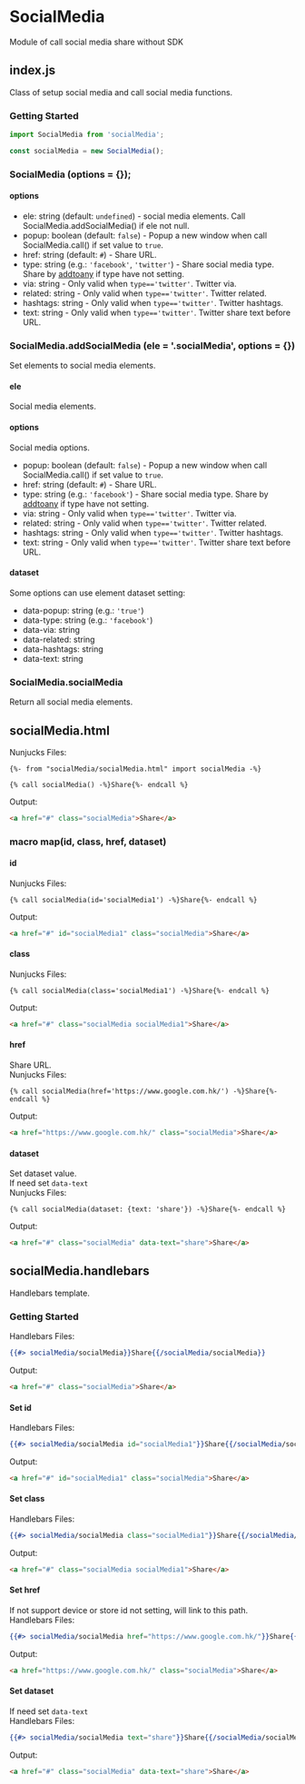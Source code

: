 # SocialMedia
Module of call social media share without SDK

## index.js
Class of setup social media and call social media functions.

### Getting Started
```js
import SocialMedia from 'socialMedia';

const socialMedia = new SocialMedia();
```

### SocialMedia (options = {});
#### options
- ele: string (default: `undefined`) - social media elements. Call SocialMedia.addSocialMedia() if ele not null.
- popup: boolean (default: `false`) - Popup a new window when call SocialMedia.call() if set value to `true`.
- href: string (default: `#`) - Share URL.
- type: string (e.g.: `'facebook'`, `'twitter'`) - Share social media type. Share by [addtoany](https://www.addtoany.com) if type have not setting.
- via: string - Only valid when `type=='twitter'`. Twitter via.
- related: string - Only valid when `type=='twitter'`. Twitter related.
- hashtags: string - Only valid when `type=='twitter'`. Twitter hashtags.
- text: string - Only valid when `type=='twitter'`. Twitter share text before URL.

### SocialMedia.addSocialMedia (ele = '.socialMedia', options = {})
Set elements to social media elements.
#### ele
Social media elements.

#### options
Social media options.
- popup: boolean (default: `false`) - Popup a new window when call SocialMedia.call() if set value to `true`.
- href: string (default: `#`) - Share URL.
- type: string (e.g.: `'facebook'`) - Share social media type. Share by [addtoany](https://www.addtoany.com) if type have not setting.
- via: string - Only valid when `type=='twitter'`. Twitter via.
- related: string - Only valid when `type=='twitter'`. Twitter related.
- hashtags: string - Only valid when `type=='twitter'`. Twitter hashtags.
- text: string - Only valid when `type=='twitter'`. Twitter share text before URL.

#### dataset
Some options can use element dataset setting:
- data-popup: string (e.g.: `'true'`)
- data-type: string (e.g.: `'facebook'`)
- data-via: string
- data-related: string
- data-hashtags: string
- data-text: string

### SocialMedia.socialMedia
Return all social media elements.

## socialMedia.html
Nunjucks Files:
```nunjucks
{%- from "socialMedia/socialMedia.html" import socialMedia -%}

{% call socialMedia() -%}Share{%- endcall %}
```
Output:
```html
<a href="#" class="socialMedia">Share</a>
```

### macro map(id, class, href, dataset)

#### id
Nunjucks Files:
```nunjucks
{% call socialMedia(id='socialMedia1') -%}Share{%- endcall %}
```
Output:
```html
<a href="#" id="socialMedia1" class="socialMedia">Share</a>
```

#### class
Nunjucks Files:
```nunjucks
{% call socialMedia(class='socialMedia1') -%}Share{%- endcall %}
```
Output:
```html
<a href="#" class="socialMedia socialMedia1">Share</a>
```

#### href
Share URL.<br/>
Nunjucks Files:
```nunjucks
{% call socialMedia(href='https://www.google.com.hk/') -%}Share{%- endcall %}
```
Output:
```html
<a href="https://www.google.com.hk/" class="socialMedia">Share</a>
```

#### dataset
Set dataset value.<br/>
If need set `data-text`<br/>
Nunjucks Files:
```nunjucks
{% call socialMedia(dataset: {text: 'share'}) -%}Share{%- endcall %}
```
Output:
```html
<a href="#" class="socialMedia" data-text="share">Share</a>
```

## socialMedia.handlebars
Handlebars template.

### Getting Started
Handlebars Files:
```handlebars
{{#> socialMedia/socialMedia}}Share{{/socialMedia/socialMedia}}
```
Output:
```html
<a href="#" class="socialMedia">Share</a>
```

#### Set id
Handlebars Files:
```handlebars
{{#> socialMedia/socialMedia id="socialMedia1"}}Share{{/socialMedia/socialMedia}}
```
Output:
```html
<a href="#" id="socialMedia1" class="socialMedia">Share</a>
```

#### Set class
Handlebars Files:
```handlebars
{{#> socialMedia/socialMedia class="socialMedia1"}}Share{{/socialMedia/socialMedia}}
```
Output:
```html
<a href="#" class="socialMedia socialMedia1">Share</a>
```

#### Set href
If not support device or store id not setting, will link to this path.<br/>
Handlebars Files:
```handlebars
{{#> socialMedia/socialMedia href="https://www.google.com.hk/"}}Share{{/socialMedia/socialMedia}}
```
Output:
```html
<a href="https://www.google.com.hk/" class="socialMedia">Share</a>
```

#### Set dataset
If need set `data-text`<br/>
Handlebars Files:
```handlebars
{{#> socialMedia/socialMedia text="share"}}Share{{/socialMedia/socialMedia}}
```
Output:
```html
<a href="#" class="socialMedia" data-text="share">Share</a>
```
